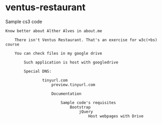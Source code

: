 # ventus-restaurant
Sample cs3 code

    Know better about Alther Alves in about.me

        There isn't Ventus Restaurant. That's an exercise for w3c(+bs) course

	    You can check files in my google drive

	        Such application is host with googledrive

		    Special DNS:

		            tinyurl.com
			            preview.tinyurl.com

				        Documentation

					        Sample code's requisites
						        Bootstrap
							        jQuery
								        Host webpages with Drive


